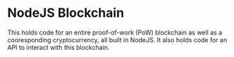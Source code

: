 # NodeJS Blockchain

This holds code for an entire proof-of-work (PoW) blockchain as well as a cooresponding cryptocurrency, all built in NodeJS.  It also holds code for an API to interact with this blockchain.
